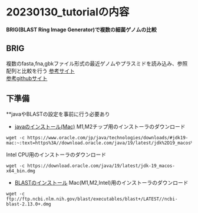 # 20230130_tutorialの内容
**BRIG(BLAST Ring Image Generator)で複数の細菌ゲノムの比較**  

## BRIG
複数のfasta,fna,gbkファイル形式の最近ゲノムやプラスミドを読み込み、参照配列と比較を行う
[参考サイト](https://brig.sourceforge.net/)  
[参考githubサイト](https://github.com/happykhan/BRIG)


## 下準備
**javaやBLASTの設定を事前に行う必要あり

- [javaのインストール(Mac)](https://www.oracle.com/jp/java/technologies/downloads/#jdk19-mac)
M1,M2チップ用のインストーラのダウンロード
```
wget -c https://www.oracle.com/jp/java/technologies/downloads/#jdk19-mac:~:text=https%3A//download.oracle.com/java/19/latest/jdk%2D19_macos%2Daarch64_bin.dmg
```
Intel CPU用のインストーラのダウンロード
```
wget -c https://download.oracle.com/java/19/latest/jdk-19_macos-x64_bin.dmg
```

- [BLASTのインストール](ftp://ftp.ncbi.nlm.nih.gov/blast/executables/blast+/LATEST/)
Mac(M1,M2,Intel)用のインストーラのダウンロード
```
wget -c ftp://ftp.ncbi.nlm.nih.gov/blast/executables/blast+/LATEST//ncbi-blast-2.13.0+.dmg
```

